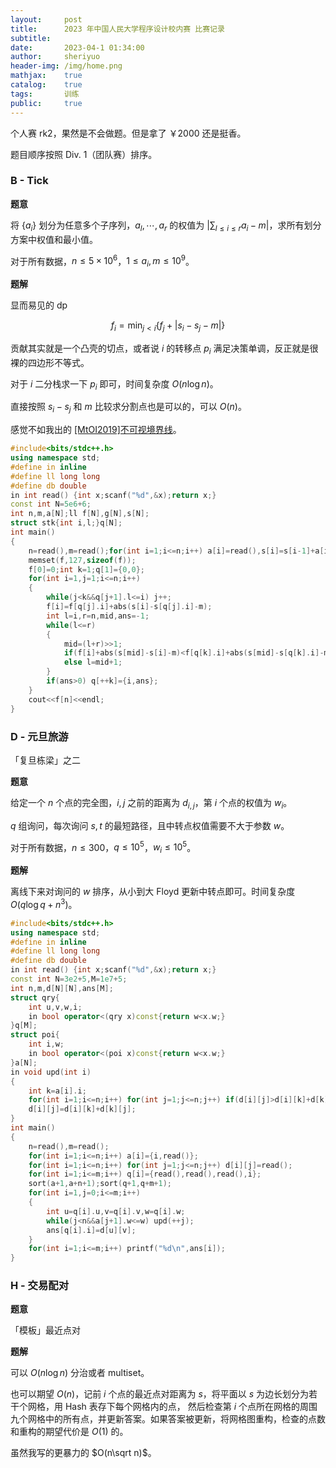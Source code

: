```yaml
---
layout:     post
title:      2023 年中国人民大学程序设计校内赛 比赛记录
subtitle: 
date:       2023-04-1 01:34:00
author:     sheriyuo
header-img: /img/home.png
mathjax:    true
catalog:    true
tags:       训练
public:     true
---
```


个人赛 rk2，果然是不会做题。但是拿了 ￥2000 还是挺香。

题目顺序按照 Div. 1（团队赛）排序。	

### B - Tick

**题意**

将 $\{a_i\}$ 划分为任意多个子序列，$a_l,\cdots,a_r$ 的权值为 $\lvert \sum_{l\leq i\leq r} a_i -m\rvert$，求所有划分方案中权值和最小值。

对于所有数据，$n\leq 5\times 10^6$，$1\leq a_i,m\leq 10^9$。

**题解**

显而易见的 dp

$$
f_i = \min_{j<i} \{f_j+\lvert s_i-s_j-m\rvert \}
$$

贡献其实就是一个凸壳的切点，或者说 $i$ 的转移点 $p_i$ 满足决策单调，反正就是很裸的四边形不等式。

对于 $i$ 二分栈求一下 $p_i$ 即可，时间复杂度 $O(n\log n)$。

直接按照 $s_i-s_j$ 和 $m$ 比较求分割点也是可以的，可以 $O(n)$。

感觉不如我出的 [[MtOI2019]不可视境界线](https://www.luogu.com.cn/problem/P5617)。

```cpp
#include<bits/stdc++.h>
using namespace std;
#define in inline
#define ll long long
#define db double
in int read() {int x;scanf("%d",&x);return x;}
const int N=5e6+6;
int n,m,a[N];ll f[N],g[N],s[N];
struct stk{int i,l;}q[N];
int main()
{
	n=read(),m=read();for(int i=1;i<=n;i++) a[i]=read(),s[i]=s[i-1]+a[i];
	memset(f,127,sizeof(f));
	f[0]=0;int k=1;q[1]={0,0};
	for(int i=1,j=1;i<=n;i++)
	{
		while(j<k&&q[j+1].l<=i) j++;
		f[i]=f[q[j].i]+abs(s[i]-s[q[j].i]-m);
		int l=i,r=n,mid,ans=-1;
		while(l<=r)
		{
			mid=(l+r)>>1;
			if(f[i]+abs(s[mid]-s[i]-m)<f[q[k].i]+abs(s[mid]-s[q[k].i]-m)) ans=mid,r=mid-1;
			else l=mid+1;
		}
		if(ans>0) q[++k]={i,ans};
	}
	cout<<f[n]<<endl;
}
```

### D - 元旦旅游

「复旦栋梁」之二

**题意**

给定一个 $n$ 个点的完全图，$i,j$ 之前的距离为 $d_{i,j}$，第 $i$ 个点的权值为 $w_i$。

$q$ 组询问，每次询问 $s,t$ 的最短路径，且中转点权值需要不大于参数 $w$。

对于所有数据，$n\leq 300$，$q\leq 10^5$，$w_i\leq 10^5$。

**题解**

离线下来对询问的 $w$ 排序，从小到大 Floyd 更新中转点即可。时间复杂度 $O(q\log q+n^3)$。

```cpp
#include<bits/stdc++.h>
using namespace std;
#define in inline
#define ll long long
#define db double
in int read() {int x;scanf("%d",&x);return x;}
const int N=3e2+5,M=1e7+5;
int n,m,d[N][N],ans[M];
struct qry{
	int u,v,w,i;
	in bool operator<(qry x)const{return w<x.w;}
}q[M];
struct poi{
	int i,w;
	in bool operator<(poi x)const{return w<x.w;}
}a[N];
in void upd(int i)
{
	int k=a[i].i;
	for(int i=1;i<=n;i++) for(int j=1;j<=n;j++) if(d[i][j]>d[i][k]+d[k][j])
	d[i][j]=d[i][k]+d[k][j];
}
int main()
{
	n=read(),m=read();
	for(int i=1;i<=n;i++) a[i]={i,read()};
	for(int i=1;i<=n;i++) for(int j=1;j<=n;j++) d[i][j]=read();
	for(int i=1;i<=m;i++) q[i]={read(),read(),read(),i};
	sort(a+1,a+n+1);sort(q+1,q+m+1);
	for(int i=1,j=0;i<=m;i++)
	{
		int u=q[i].u,v=q[i].v,w=q[i].w;
		while(j<n&&a[j+1].w<=w) upd(++j);
		ans[q[i].i]=d[u][v];
	}
	for(int i=1;i<=m;i++) printf("%d\n",ans[i]);
}
```

### H - 交易配对

**题意**

「模板」最近点对

**题解**

可以 $O(n\log n)$ 分治或者 multiset。

也可以期望 $O(n)$，记前 $i$ 个点的最近点对距离为 $s$，将平面以 $s$ 为边长划分为若干个网格，用 Hash 表存下每个网格内的点， 然后检查第 $i$ 个点所在网格的周围九个网格中的所有点，并更新答案。如果答案被更新，将网格图重构，检查的点数和重构的期望代价是 $O(1)$ 的。

虽然我写的更暴力的 $O(n\sqrt n)$。
